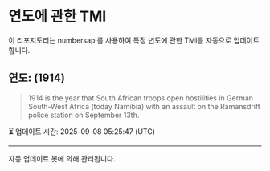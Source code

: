 
# 연도에 관한 TMI

이 리포지토리는 numbersapi를 사용하여 특정 년도에 관한 TMI를 자동으로 업데이트합니다.

## 연도: (1914)
> 1914 is the year that South African troops open hostilities in German South-West Africa (today Namibia) with an assault on the Ramansdrift police station on September 13th.

⏳ 업데이트 시간: 2025-09-08 05:25:47 (UTC)

---
자동 업데이트 봇에 의해 관리됩니다.
